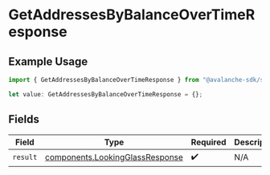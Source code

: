 # GetAddressesByBalanceOverTimeResponse

## Example Usage

```typescript
import { GetAddressesByBalanceOverTimeResponse } from "@avalanche-sdk/sdk/models/operations";

let value: GetAddressesByBalanceOverTimeResponse = {};
```

## Fields

| Field                                                                              | Type                                                                               | Required                                                                           | Description                                                                        |
| ---------------------------------------------------------------------------------- | ---------------------------------------------------------------------------------- | ---------------------------------------------------------------------------------- | ---------------------------------------------------------------------------------- |
| `result`                                                                           | [components.LookingGlassResponse](../../models/components/lookingglassresponse.md) | :heavy_check_mark:                                                                 | N/A                                                                                |